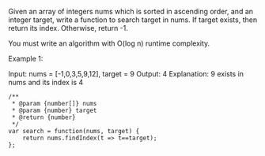 Given an array of integers nums which is sorted in ascending order, and an integer target, write a function to search target in nums. If target exists, then return its index. Otherwise, return -1.

You must write an algorithm with O(log n) runtime complexity.

Example 1:

Input: nums = [-1,0,3,5,9,12], target = 9
Output: 4
Explanation: 9 exists in nums and its index is 4

```
/**
 * @param {number[]} nums
 * @param {number} target
 * @return {number}
 */
var search = function(nums, target) {
    return nums.findIndex(t => t==target);
};
```